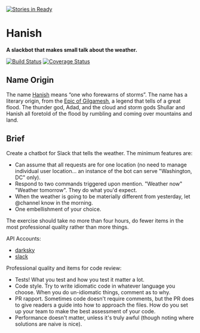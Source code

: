 [![Stories in Ready](https://badge.waffle.io/bbengfort/hanish.png?label=ready&title=Ready)](https://waffle.io/bbengfort/hanish)
# Hanish

**A slackbot that makes small talk about the weather.**

[![Build Status](https://travis-ci.org/bbengfort/hanish.svg?branch=master)](https://travis-ci.org/bbengfort/hanish)
[![Coverage Status](https://coveralls.io/repos/github/bbengfort/hanish/badge.svg?branch=master)](https://coveralls.io/github/bbengfort/hanish?branch=master)

## Name Origin

The name [Hanish](https://nameberry.com/babyname/Hanish) means &ldquo;one who forewarns of storms&rdquo;. The name has a literary origin, from the [Epic of Gilgamesh](https://en.wikipedia.org/wiki/Gilgamesh_flood_myth), a legend that tells of a great flood. The thunder god, Adad, and the cloud and storm gods Shullar and Hanish all foretold of the flood by rumbling and coming over mountains and land.

## Brief

Create a chatbot for Slack that tells the weather. The minimum features are:

- Can assume that all requests are for one location (no need to manage individual user location... an instance of the bot can serve "Washington, DC" only).
- Respond to two commands triggered upon mention. "Weather now" "Weather tomorrow". They do what you'd expect.
- When the weather is going to be materially different from yesterday, let @channel know in the morning.
- One embellishment of your choice.

The exercise should take no more than four hours, do fewer items in the most professional quality rather than more things.

API Accounts:

- [darksky](https://darksky.net/dev/)
- [slack](https://api.slack.com/bot-users)

Professional quality and items for code review:

- Tests! What you test and how you test it matter a lot.
- Code style. Try to write idiomatic code in whatever language you choose. When you do un-idiomatic things, comment as to why.
- PR rapport. Sometimes code doesn't require comments, but the PR does to give readers a guide into how to approach the files. How do you set up your team to make the best assessment of your code.
- Performance doesn't matter, unless it's truly awful (though noting where solutions are naive is nice).
